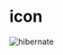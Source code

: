 # icon
![hibernate](https://github.com/KelvinPhu/icon/assets/102346766/f444cbe5-f84b-4bad-8466-5c1180b269d5)
